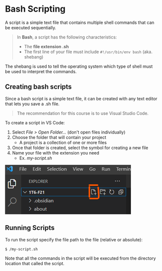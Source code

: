 # Bash Scripting

A script is a simple text file that contains multiple shell commands that can be executed sequentially.

>
> In **Bash**, a script has the following characteristics:
> - The **file extension .sh**
> - The first line of your file must include `#!/usr/bin/env bash` (aka. shebang)


The shebang is used to tell the operating system which type of shell must be used to interpret the commands.

## Creating bash scripts

Since a bash script is a simple text file, it can be created with any text editor that lets you save a .sh file.

> The recommendation for this course is to use Visual Studio Code.

To create a script in VS Code:

1. Select *File > Open Folder...* (don't open files individually)
2. Choose the folder that will contain your project
	- A project is a collection of one or more files
3. Once that folder is created, select the symbol for creating a new file
4. Name your file with the extension you need
	- Ex. *my-script.sh*

![](assets/create-new-file-vscode.png)

## Running Scripts

To run the script specify the file path to the file (relative or absolute):

```bash
$ /my-script.sh
```

Note that all the commands in the script will be executed from the directory location that called the script.
